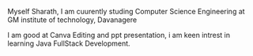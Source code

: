 Myself Sharath, I am cuurently studing Computer Science Engineering at GM institute of technology, Davanagere

I am good at Canva Editing and ppt presentation, i am keen intrest in learning Java FullStack Development.
